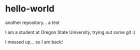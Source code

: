 # hello-world
another repository... a test

I am a student at Oregon State University, trying out some git :)

I messed up... so I am back!
